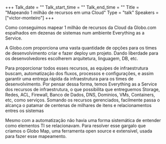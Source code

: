 +++
Talk_date = ""
Talk_start_time = ""
Talk_end_time = ""
Title = "Mapeando 1 milhão de recursos em uma Cloud"
Type = "talk"
Speakers = ["victor-monteiro"]
+++

Como conseguimos mapear 1 milhão de recursos da Cloud da Globo.com espalhados em dezenas de sistemas num ambiente Everything as a Service.

A Globo.com proporciona uma vasta quantidade de opções para os times de desenvolvimento criar e fazer deploy um projeto. Dando liberdade para os desenvolvedores escolherem arquitetura, linguagem, DB, etc.

Para proporcionar todos esses recursos, as equipes de infraestrutura buscam, automatização dos fluxos, processos e configurações, e assim garantir uma entrega rápida da infraestrutura para os times de desenvolvimento. Por pensar dessa forma, temos Everything as a Service dos recursos de infraestrutura, o que possibilita que entreguemos Storage, Redes, ACL, Firewall, Banco de Dados, DNS, Dominios, VMs, Containers, etc, como serviços. Somando os recursos gerenciados, facilmente passa o alcança o patamar de centenas de milhares de itens e relacionamentos entres os sistemas

Mesmo com a automatização não havia uma forma sistemática de entender como elementos TI se relacionavam. Para resolver esse gargalo que criamos o Globo Map, uma ferramenta open source e extensível, usada para fazer esse mapeamento.
